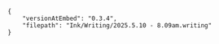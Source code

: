 
```handwritten-ink
{
	"versionAtEmbed": "0.3.4",
	"filepath": "Ink/Writing/2025.5.10 - 8.09am.writing"
}
```
